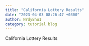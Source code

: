```yaml
---
title: "California Lottery Results"
date: "2023-04-03 08:26:47 +0300"
author: NrdyBhu1
category: tutorial blog
---
```

California Lottery Results
